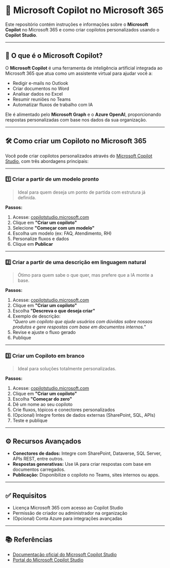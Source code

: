 # 🤖 Microsoft Copilot no Microsoft 365

Este repositório contém instruções e informações sobre o **Microsoft Copilot** no Microsoft 365 e como criar copilotos personalizados usando o **Copilot Studio**.

---

## 📌 O que é o Microsoft Copilot?

O **Microsoft Copilot** é uma ferramenta de inteligência artificial integrada ao Microsoft 365 que atua como um assistente virtual para ajudar você a:

- Redigir e-mails no Outlook
- Criar documentos no Word
- Analisar dados no Excel
- Resumir reuniões no Teams
- Automatizar fluxos de trabalho com IA

Ele é alimentado pelo **Microsoft Graph** e o **Azure OpenAI**, proporcionando respostas personalizadas com base nos dados da sua organização.

---

## 🛠️ Como criar um Copiloto no Microsoft 365

Você pode criar copilotos personalizados através do [Microsoft Copilot Studio](https://copilotstudio.microsoft.com), com três abordagens principais:

---

### 1️⃣ Criar a partir de um modelo pronto

> Ideal para quem deseja um ponto de partida com estrutura já definida.

**Passos:**
1. Acesse: [copilotstudio.microsoft.com](https://copilotstudio.microsoft.com)
2. Clique em **"Criar um copiloto"**
3. Selecione **"Começar com um modelo"**
4. Escolha um modelo (ex: FAQ, Atendimento, RH)
5. Personalize fluxos e dados
6. Clique em **Publicar**

---

### 2️⃣ Criar a partir de uma descrição em linguagem natural

> Ótimo para quem sabe o que quer, mas prefere que a IA monte a base.

**Passos:**
1. Acesse: [copilotstudio.microsoft.com](https://copilotstudio.microsoft.com)
2. Clique em **"Criar um copiloto"**
3. Escolha **"Descreva o que deseja criar"**
4. Exemplo de descrição:  
   _"Quero um copiloto que ajude usuários com dúvidas sobre nossos produtos e gere respostas com base em documentos internos."_
5. Revise e ajuste o fluxo gerado
6. Publique

---

### 3️⃣ Criar um Copiloto em branco

> Ideal para soluções totalmente personalizadas.

**Passos:**
1. Acesse: [copilotstudio.microsoft.com](https://copilotstudio.microsoft.com)
2. Clique em **"Criar um copiloto"**
3. Escolha **"Começar do zero"**
4. Dê um nome ao seu copiloto
5. Crie fluxos, tópicos e conectores personalizados
6. (Opcional) Integre fontes de dados externas (SharePoint, SQL, APIs)
7. Teste e publique

---

## ⚙️ Recursos Avançados

- **Conectores de dados:** Integre com SharePoint, Dataverse, SQL Server, APIs REST, entre outros.
- **Respostas generativas:** Use IA para criar respostas com base em documentos carregados.
- **Publicação:** Disponibilize o copiloto no Teams, sites internos ou apps.

---

## ✅ Requisitos

- Licença Microsoft 365 com acesso ao Copilot Studio
- Permissão de criador ou administrador na organização
- (Opcional) Conta Azure para integrações avançadas

---

## 📚 Referências

- [Documentação oficial do Microsoft Copilot Studio](https://learn.microsoft.com/power-virtual-agents/)
- [Portal do Microsoft Copilot Studio](https://copilotstudio.microsoft.com)


